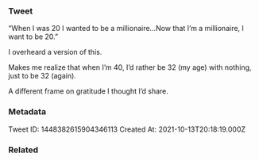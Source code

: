 ### Tweet
“When I was 20 I wanted to be a millionaire…Now that I’m a millionaire, I want to be 20.”

I overheard a version of this.

Makes me realize that when I’m 40, I’d rather be 32 (my age) with nothing, just to be 32 (again). 

A different frame on gratitude I thought I’d share.

### Metadata
Tweet ID: 1448382615904346113
Created At: 2021-10-13T20:18:19.000Z

### Related

